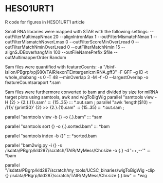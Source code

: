 # HESO1URT1
R code for figures in HESO1URT1 article

Small RNA libraries were mapped with STAR with the following settings:
--outFilterMultimapNmax 20 --alignIntronMax 1 --outFilterMismatchNmax 1 --outFilterMismatchNoverLmax 0 --outFilterScoreMinOverLread 0 --outFilterMatchNminOverLread 0 --outFilterMatchNmin 15 --alignSJDBoverhangMin 100 --outFileNamePrefix $file --outMultimapperOrder Random

Sam files were quantified with featureCounts:
-a "/binf-isilon/PBgrp/xpj980/TAIR/exonTEintergenicmiRNA.gff3" -F GFF -g ID -t whole_shabang -s 0 -T 48 --minOverlap 3 -M -f -O --largestOverlap -o featureCountsaraport *.sam

Sam files were furthermore converted to bam and divided by size for miRNA target plots using samtools, awk and wigToBigWig
parallel "samtools view -H {2} > {2.}.{1}.sam" ::: {15..35} ::: *.out.sam ; parallel "awk 'length($10) ~ /{1}/ {print$0}' {2} >> {2.}.{1}.sam" ::: {15..35} ::: *.out.sam ;

parallel "samtools view -b {} -o {.}.bam" ::: *sam

parallel "samtools sort {} -o {.}.sorted.bam" ::: *bam

parallel "samtools index -b {}" ::: *sorted.bam

parallel "bam2wig.py -i {} -s /isdata/PBgrp/kld287/scratch/TAIR/MyMess/Chr.size -o {.} -d '++,--'" ::: *bam

parallel "/isdata/PBgrp/kld287/scratch/my_tools/UCSC_binaries/wigToBigWig -clip {} /isdata/PBgrp/kld287/scratch/TAIR/MyMess/Chr.size {.}.bw" ::: *wig
